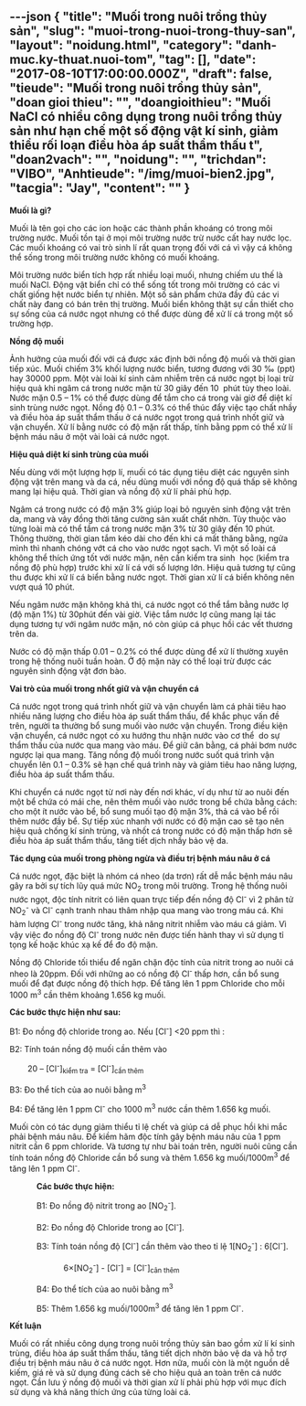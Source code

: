 ---json
{
    "title": "Muối trong nuôi trồng thủy sản",
    "slug": "muoi-trong-nuoi-trong-thuy-san",
    "layout": "noidung.html",
    "category": "danh-muc.ky-thuat.nuoi-tom",
    "tag": [],
    "date": "2017-08-10T17:00:00.000Z",
    "draft": false,
    "tieude": "Muối trong nuôi trồng thủy sản",
    "doan gioi thieu": "",
    "doangioithieu": "Muối NaCl có nhiều công dụng trong nuôi trồng thủy sản như hạn chế một số động vật kí sinh, giảm thiểu rối loạn điều hòa áp suất thẩm thấu t",
    "doan2vach": "",
    "noidung": "",
    "trichdan": "VIBO",
    "Anhtieude": "/img/muoi-bien2.jpg",
    "tacgia": "Jay",
    "__content__": ""
}
---
<p><strong>Muối l&agrave; g&igrave;?</strong></p>

<p>Muối l&agrave; t&ecirc;n gọi cho c&aacute;c ion hoặc c&aacute;c th&agrave;nh phần kho&aacute;ng c&oacute; trong m&ocirc;i trường nước. Muối tồn tại ở mọi m&ocirc;i trường nước trừ nước cất hay nước lọc. C&aacute;c muối kho&aacute;ng c&oacute; vai tr&ograve; sinh l&iacute; rất quan trọng đối với c&aacute; v&igrave; vậy c&aacute; kh&ocirc;ng thể sống trong m&ocirc;i trường nước kh&ocirc;ng c&oacute; muối kho&aacute;ng.</p>

<p>M&ocirc;i trường nước biển t&iacute;ch hợp rất nhiều loại muối, nhưng chiếm ưu thế l&agrave; muối NaCl. Động vật biển chỉ c&oacute; thể sống tốt trong m&ocirc;i trường c&oacute; c&aacute;c vi chất giống hệt nước biển tự nhi&ecirc;n. Một số sản phẩm chứa đầy đủ c&aacute;c vi chất n&agrave;y đang c&oacute; b&aacute;n tr&ecirc;n thị trường. Muối biển kh&ocirc;ng thật sự cần thiết cho sự sống của c&aacute; nước ngọt nhưng c&oacute; thể được d&ugrave;ng để xử l&iacute; c&aacute; trong một số trường hợp.</p>

<p><strong>Nồng độ muối</strong></p>

<p>Ảnh hưởng của muối đối với c&aacute; được x&aacute;c định bởi nồng độ muối v&agrave; thời gian tiếp x&uacute;c. Muối chiếm 3% khối lượng nước biển, tương đương với 30 &permil; (ppt) hay 30000 ppm. Một v&agrave;i lo&agrave;i k&iacute; sinh cảm nhiễm tr&ecirc;n c&aacute; nước ngọt bị loại trừ hiệu quả khi ng&acirc;m c&aacute; trong nước mặn từ 30 gi&acirc;y đến 10&nbsp; ph&uacute;t t&ugrave;y theo lo&agrave;i. Nước mặn 0.5 &ndash; 1% c&oacute; thể được d&ugrave;ng để tắm cho c&aacute; trong v&agrave;i giờ để diệt k&iacute; sinh tr&ugrave;ng nước ngọt. Nồng độ 0.1 &ndash; 0.3% c&oacute; thể th&uacute;c đẩy việc tạo chất nhầy v&agrave; điều h&ograve;a &aacute;p suất thẩm thấu ở c&aacute; nước ngọt trong qu&aacute; tr&igrave;nh nhốt giữ v&agrave; vận chuyển. Xử l&iacute; bằng nước c&oacute; độ mặn rất thấp, t&iacute;nh bằng ppm c&oacute; thể xử l&iacute; bệnh m&aacute;u n&acirc;u ở một v&agrave;i lo&agrave;i c&aacute; nước ngọt.</p>

<p><strong>Hiệu quả diệt k&iacute; sinh tr&ugrave;ng của muối</strong></p>

<p>Nếu d&ugrave;ng với một lượng hợp l&iacute;, muối c&oacute; t&aacute;c dụng ti&ecirc;u diệt c&aacute;c nguy&ecirc;n sinh động vật tr&ecirc;n mang v&agrave; da c&aacute;, nếu d&ugrave;ng muối với nồng độ qu&aacute; thấp sẽ kh&ocirc;ng mang lại hiệu quả. Thời gian v&agrave; nồng độ xử l&iacute; phải ph&ugrave; hợp.</p>

<p>Ng&acirc;m c&aacute; trong nước c&oacute; độ mặn 3% gi&uacute;p loại bỏ nguy&ecirc;n sinh động vật tr&ecirc;n da, mang v&agrave; vảy đồng thời tăng cường sản xuất chất nhờn. T&ugrave;y thuộc v&agrave;o từng lo&agrave;i m&agrave; c&oacute; thể tắm c&aacute; trong nước mặn 3% từ 30 gi&acirc;y đến 10 ph&uacute;t. Th&ocirc;ng thường, thời gian tắm k&eacute;o d&agrave;i cho đến khi c&aacute; mất thăng bằng, ngửa m&igrave;nh th&igrave; nhanh ch&oacute;ng vớt c&aacute; cho v&agrave;o nước ngọt sạch. V&igrave; một số lo&agrave;i c&aacute; kh&ocirc;ng thể th&iacute;ch ứng tốt với nước mặn, n&ecirc;n cần kiểm tra sinh&nbsp; học (kiểm tra nồng độ ph&ugrave; hợp) trước khi xử l&iacute; c&aacute; với số lượng lớn. Hiệu quả tương tự cũng thu được khi xử l&iacute; c&aacute; biển bằng nước ngọt. Thời gian xử l&iacute; c&aacute; biển kh&ocirc;ng n&ecirc;n vượt qu&aacute; 10 ph&uacute;t.</p>

<p>Nếu ng&acirc;m nước mặn kh&ocirc;ng khả thi, c&aacute; nước ngọt c&oacute; thể tắm bằng nước lợ (độ mặn 1%) từ 30ph&uacute;t đến v&agrave;i giờ. Việc tắm nước lợ cũng mang lại t&aacute;c dụng tương tự với ng&acirc;m nước mặn, n&oacute; c&ograve;n gi&uacute;p c&aacute; phục hồi c&aacute;c vết thương tr&ecirc;n da.</p>

<p>Nước c&oacute; độ mặn thấp 0.01 &ndash; 0.2% c&oacute; thể được d&ugrave;ng để xử l&iacute; thường xuy&ecirc;n trong hệ thống nu&ocirc;i tuần ho&agrave;n. Ở độ mặn n&agrave;y c&oacute; thể loại trừ được c&aacute;c nguy&ecirc;n sinh động vật đơn b&agrave;o.</p>

<p><strong>Vai tr&ograve; của muối trong nhốt giữ v&agrave; vận chuyển c&aacute;</strong></p>

<p>C&aacute; nước ngọt trong qu&aacute; tr&igrave;nh nhốt giữ v&agrave; vận chuyển l&agrave;m c&aacute; phải ti&ecirc;u hao nhiều năng lượng cho điều h&ograve;a &aacute;p suất thẩm thấu, để khắc phục vấn đề tr&ecirc;n, người ta thường bổ sung muối v&agrave;o nước vận chuyển. Trong điều kiện vận chuyển, c&aacute; nước ngọt c&oacute; xu hướng thu nhận nước v&agrave;o cơ thể&nbsp; do sự thẩm thấu của nước qua mang v&agrave;o m&aacute;u. Để giữ c&acirc;n bằng, c&aacute; phải bơm nước ngược lại qua mang. Tăng nồng độ muối trong nước suốt qu&aacute; tr&igrave;nh vận chuyển l&ecirc;n 0.1 &ndash; 0.3% sẽ hạn chế qu&aacute; tr&igrave;nh n&agrave;y v&agrave; giảm ti&ecirc;u hao năng lượng, điều h&ograve;a &aacute;p suất thẩm thấu.</p>

<p>Khi chuyển c&aacute; nước ngọt từ nơi n&agrave;y đến nơi kh&aacute;c, v&iacute; dụ như từ ao nu&ocirc;i đến một bể chứa c&oacute; m&aacute;i che, n&ecirc;n th&ecirc;m muối v&agrave;o nước trong bể chứa bằng c&aacute;ch: cho một &iacute;t nước v&agrave;o bể, bổ sung muối tạo độ mặn 3%, thả c&aacute; v&agrave;o bể rồi th&ecirc;m nước đầy bể. Sự tiếp x&uacute;c nhanh với nước c&oacute; độ mặn cao sẽ tạo n&ecirc;n hiệu quả chống k&iacute; sinh tr&ugrave;ng, v&agrave; nhốt c&aacute; trong nước c&oacute; độ mặn thấp hơn sẽ điều h&ograve;a &aacute;p suất thẩm thấu, tăng tiết dịch nhầy bảo vệ da.</p>

<p><strong>T&aacute;c dụng của muối trong ph&ograve;ng ngừa v&agrave; điều trị bệnh m&aacute;u n&acirc;u ở c&aacute;</strong></p>

<p>C&aacute; nước ngọt, đặc biệt l&agrave; nh&oacute;m c&aacute; nheo (da trơn) rất dễ mắc bệnh m&aacute;u n&acirc;u g&acirc;y ra bởi sự t&iacute;ch lũy qu&aacute; mức NO<sub>2</sub>&nbsp;trong m&ocirc;i trường. Trong hệ thống nu&ocirc;i nước ngọt, độc t&iacute;nh nitrit c&oacute; li&ecirc;n quan trực tiếp đến nồng độ Cl<sup>-</sup>&nbsp;v&igrave; 2 ph&acirc;n tử NO<sub>2</sub><sup>-</sup>&nbsp;v&agrave; Cl<sup>-</sup>&nbsp;cạnh tranh nhau th&acirc;m nhập qua mang v&agrave;o trong m&aacute;u c&aacute;. Khi h&agrave;m lượng Cl<sup>-</sup>&nbsp;trong nước tăng, khả năng nitrit nhiễm v&agrave;o m&aacute;u c&aacute; giảm. V&igrave; vậy việc đo nồng độ Cl<sup>-</sup>&nbsp;trong nước n&ecirc;n được tiến h&agrave;nh thay v&igrave; sử dụng tỉ tọng kế hoặc kh&uacute;c xạ kế để đo độ mặn.</p>

<p>Nồng độ Chloride tối thiểu để ngăn chặn độc t&iacute;nh của nitrit trong ao nu&ocirc;i c&aacute; nheo l&agrave; 20ppm. Đối với những ao c&oacute; nồng độ Cl<sup>-</sup>&nbsp;thấp hơn, cần bổ sung muối để đạt được nồng độ th&iacute;ch hợp. Để tăng l&ecirc;n 1 ppm Chloride cho mỗi 1000 m<sup>3</sup>&nbsp;cần th&ecirc;m khoảng 1.656 kg muối.</p>

<p><strong>C&aacute;c bước thực hiện như sau:</strong></p>

<p>B1: Đo nồng độ chloride trong ao. Nếu [Cl<sup>-</sup>] &lt;20 ppm th&igrave; :</p>

<p>B2: T&iacute;nh to&aacute;n nồng độ muối cần th&ecirc;m v&agrave;o</p>

<p>&nbsp;&nbsp;&nbsp;&nbsp;&nbsp;&nbsp;&nbsp; 20 &ndash; [Cl<sup>-</sup>]<sub>kiểm tra</sub>&nbsp;= [Cl<sup>-</sup>]<sub>cần th&ecirc;m</sub></p>

<p>B3: Đo thể t&iacute;ch của ao nu&ocirc;i bằng m<sup>3</sup></p>

<p>B4: Để tăng l&ecirc;n 1 ppm Cl<sup>-</sup>&nbsp;cho 1000 m<sup>3</sup>&nbsp;nước cần th&ecirc;m 1.656 kg muối.</p>

<p>Muối c&ograve;n c&oacute; t&aacute;c dụng giảm thiểu tỉ lệ chết v&agrave; gi&uacute;p c&aacute; dễ phục hồi khi mắc phải bệnh m&aacute;u n&acirc;u. Để kiềm h&atilde;m độc t&iacute;nh g&acirc;y bệnh m&aacute;u n&acirc;u của 1 ppm nitrit cần 6 ppm chloride. V&agrave; tương tự như b&agrave;i to&aacute;n tr&ecirc;n, người nu&ocirc;i cũng cần t&iacute;nh to&aacute;n nồng độ Chloride cần bổ sung v&agrave; th&ecirc;m 1.656 kg muối/1000m<sup>3</sup>&nbsp;để tăng l&ecirc;n 1 ppm Cl<sup>-</sup>.</p>

<p>&nbsp;&nbsp;&nbsp;&nbsp;&nbsp;&nbsp;&nbsp;&nbsp;&nbsp;&nbsp;&nbsp;&nbsp;<strong>C&aacute;c bước thực hiện:</strong></p>

<p>&nbsp;&nbsp;&nbsp;&nbsp;&nbsp;&nbsp;&nbsp;&nbsp;&nbsp;&nbsp;&nbsp; B1: Đo nồng độ nitrit trong ao [NO&shy;<sub>2</sub><sup>-</sup>].</p>

<p>&nbsp;&nbsp;&nbsp;&nbsp;&nbsp;&nbsp;&nbsp;&nbsp;&nbsp;&nbsp;&nbsp; B2: Đo nồng độ Chloride trong ao [Cl<sup>-</sup>].</p>

<p>&nbsp;&nbsp;&nbsp;&nbsp;&nbsp;&nbsp;&nbsp;&nbsp;&nbsp;&nbsp;&nbsp; B3: T&iacute;nh to&aacute;n nồng độ [Cl<sup>-</sup>] cần th&ecirc;m v&agrave;o theo tỉ lệ 1[NO&shy;<sub>2</sub><sup>-</sup>] : 6[Cl<sup>-</sup>].</p>

<p>&nbsp;&nbsp;&nbsp;&nbsp;&nbsp;&nbsp;&nbsp;&nbsp;&nbsp;&nbsp;&nbsp;&nbsp;&nbsp;&nbsp;&nbsp;&nbsp;&nbsp;&nbsp;&nbsp;&nbsp;&nbsp;&nbsp;&nbsp; 6&times;[NO&shy;<sub>2</sub><sup>-</sup>] - [Cl<sup>-</sup>] = [Cl<sup>-</sup>]<sub>c&acirc;n th&ecirc;m</sub></p>

<p>&nbsp;&nbsp;&nbsp;&nbsp;&nbsp;&nbsp;&nbsp;&nbsp;&nbsp;&nbsp;&nbsp; B4: Đo thể t&iacute;ch của ao nu&ocirc;i bằng m<sup>3</sup></p>

<p>&nbsp; &nbsp; &nbsp; &nbsp; &nbsp; &nbsp; B5: Th&ecirc;m 1.656 kg muối/1000m<sup>3</sup>&nbsp;để tăng l&ecirc;n 1 ppm Cl<sup>-</sup>.</p>

<p><strong>Kết luận</strong></p>

<p>Muối c&oacute; rất nhiều c&ocirc;ng dụng trong nu&ocirc;i trồng thủy sản bao gồm xử l&iacute; k&iacute; sinh tr&ugrave;ng, điều h&ograve;a &aacute;p suất thẩm thấu, tăng tiết dịch nhờn bảo vệ da v&agrave; hỗ trợ điều trị bệnh m&aacute;u n&acirc;u ở c&aacute; nước ngọt. Hơn nữa, muối c&ograve;n l&agrave; một nguồn dễ kiếm, gi&aacute; rẻ v&agrave; sử dụng đ&uacute;ng c&aacute;ch sẽ cho hiệu quả an to&agrave;n tr&ecirc;n c&aacute; nước ngọt. Cần lưu &yacute; nồng độ muối v&agrave; thời gian xử l&iacute; phải ph&ugrave; hợp với mục đ&iacute;ch sử dụng v&agrave; khả năng th&iacute;ch ứng của từng lo&agrave;i c&aacute;.</p>
